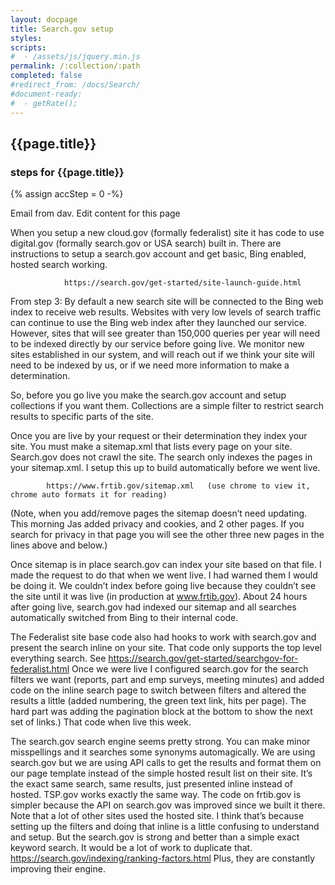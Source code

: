 ```yaml
---
layout: docpage
title: Search.gov setup
styles:
scripts:
#  - /assets/js/jquery.min.js
permalink: /:collection/:path
completed: false
#redirect_from: /docs/Search/
#document-ready:
#  - getRate();
---
```


## {{page.title}}

<h3 class="usa-sr-only">steps for {{page.title}}</h3>
{% assign accStep = 0 -%}

Email from dav.  Edit content for this page

When you setup a new cloud.gov (formally federalist) site it has code to use digital.gov (formally search.gov or USA search) built in.  There are instructions to setup a search.gov account and get basic, Bing enabled, hosted search working.



                https://search.gov/get-started/site-launch-guide.html



From step 3: By default a new search site will be connected to the Bing web index to receive web results. Websites with very low levels of search traffic can continue to use the Bing web index after they launched our service. However, sites that will see greater than 150,000 queries per year will need to be indexed directly by our service before going live. We monitor new sites established in our system, and will reach out if we think your site will need to be indexed by us, or if we need more information to make a determination.



So, before you go live you make the search.gov account and setup collections if you want them.  Collections are a simple filter to restrict search results to specific parts of the site.



Once you are live by your request or their determination they index your site.  You must make a sitemap.xml that lists every page on your site.  Search.gov does not crawl the site.  The search only indexes the pages in your sitemap.xml.  I setup this up to build automatically before we went live.



            https://www.frtib.gov/sitemap.xml   (use chrome to view it, chrome auto formats it for reading)



(Note, when you add/remove pages the sitemap doesn’t need updating.  This morning Jas added privacy and cookies, and 2 other pages.  If you search for privacy in that page you will see the other three new pages in the lines above and below.)



Once sitemap is in place search.gov can index your site based on that file.  I made the request to do that when we went live.  I had warned them I would be doing it.  We couldn’t index before going live because they couldn’t see the site until it was live (in production at www.frtib.gov).  About 24 hours after going live, search.gov had indexed our sitemap and all searches automatically switched from Bing to their internal code.



The Federalist site base code also had hooks to work with search.gov and present the search inline on your site.  That code only supports the top level everything search.  See https://search.gov/get-started/searchgov-for-federalist.html    Once we were live I configured search.gov for the search filters we want (reports, part and emp surveys, meeting minutes) and added code on the inline search page to switch between filters and altered the results a little (added numbering, the green text link, hits per page).  The hard part was adding the pagination block at the bottom to show the next set of links.)  That code when live this week.



The search.gov search engine seems pretty strong.  You can make minor misspellings and it searches some synonyms automagically.  We are using search.gov but we are using API calls to get the results and format them on our page template instead of the simple hosted result list on their site.  It’s the exact same search, same results, just presented inline instead of hosted.  TSP.gov works exactly the same way.  The code on frtib.gov is simpler because the API on search.gov was improved since we built it there.   Note that a lot of other sites used the hosted site.  I think that’s because setting up the filters and doing that inline is a little confusing to understand and setup.  But the search.gov is strong and better than a simple exact keyword search.  It would be a lot of work to duplicate that.  https://search.gov/indexing/ranking-factors.html  Plus, they are constantly improving their engine.
